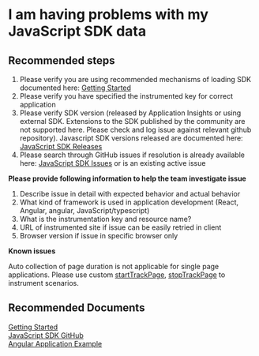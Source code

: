<properties 
    pageTitle="I am having problems with my JavaScript SDK data"
    description="General troubleshooting guide for JavaScript SDK."
    infoBubbleText="Some suggestions have been found to help solve your JavaScript SDK issue quicker."
    service="microsoft.insights"
    resource="components"
    authors="jpiyali"
    articleId="insights_javascriptsdk"
    displayOrder="7"
    selfHelpType="generic"
    cloudEnvironments="public"
    productPesIds="15693" 
    supportTopicIds="32402633"
 />
# I am having problems with my JavaScript SDK data

## **Recommended steps**

1.	Please verify you are using recommended mechanisms of loading SDK documented here: [Getting Started]( https://github.com/Microsoft/ApplicationInsights-JS#get-started)
2.	Please verify you have specified the instrumented key for correct application
3.	Please verify SDK version (released by Application Insights or using external SDK. Extensions to the SDK published by the community are not supported here. Please check and log issue against relevant github repository). Javascript SDK versions released are documented here: [JavaScript SDK Releases](https://github.com/Microsoft/ApplicationInsights-JS/releases) 
4.	Please search through GitHub issues if resolution is already available here: [JavaScript SDK Issues](https://github.com/Microsoft/ApplicationInsights-JS/issues) or is an existing active issue

**Please provide following information to help the team investigate issue**

1.	Describe issue in detail with expected behavior and actual behavior
2.	What kind of framework is used in application development (React, Angular, angular, JavaScript/typescript)
3.	What is the instrumentation key and resource name?
4.	URL of instrumented site if issue can be easily retried in client
5.	Browser version if issue in specific browser only

**Known issues**

Auto collection of page duration is not applicable for single page applications. Please use custom [startTrackPage](https://github.com/Microsoft/ApplicationInsights-JS/blob/master/API-reference.md#starttrackpage), [stopTrackPage](https://github.com/Microsoft/ApplicationInsights-JS/blob/master/API-reference.md#stoptrackpage) to instrument scenarios.

## **Recommended Documents**
[Getting Started](https://docs.microsoft.com/azure/application-insights/app-insights-javascript)<br>
[JavaScript SDK GitHub](https://github.com/Microsoft/ApplicationInsights-JS/issues)<br>
[Angular Application Example](https://blogs.msdn.microsoft.com/premier_developer/2017/05/11/add-application-insights-to-an-angular-spa/)